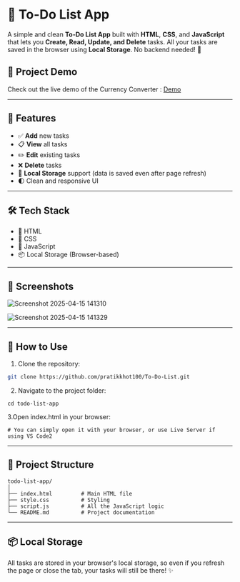 # 📝 To-Do List App

A simple and clean **To-Do List App** built with **HTML**, **CSS**, and **JavaScript** that lets you **Create, Read, Update, and Delete** tasks. All your tasks are saved in the browser using **Local Storage**. No backend needed! 💾

## 🎥 Project Demo

Check out the live demo of the Currency Converter : [Demo](https://pratikkhot-to-do-list.netlify.app/)

---

## 🚀 Features

- ✅ **Add** new tasks  
- 📋 **View** all tasks  
- ✏️ **Edit** existing tasks  
- ❌ **Delete** tasks  
- 💾 **Local Storage** support (data is saved even after page refresh)  
- 🌓 Clean and responsive UI  

---

## 🛠️ Tech Stack

- 🧱 HTML  
- 🎨 CSS  
- 🧠 JavaScript   
- 📦 Local Storage (Browser-based)  

---

## 📸 Screenshots

 ![Screenshot 2025-04-15 141310](https://github.com/user-attachments/assets/17874038-1c27-4d3e-8af0-efe1951e4539)

 ![Screenshot 2025-04-15 141329](https://github.com/user-attachments/assets/196b62f6-bf5a-4ad0-a8b1-42527783439e)

---

## 🧰 How to Use

1. Clone the repository:

```bash
git clone https://github.com/pratikkhot100/To-Do-List.git

```

2. Navigate to the project folder:
   
 ```
 cd todo-list-app
 ```

3.Open index.html in your browser:

 ```
 # You can simply open it with your browser, or use Live Server if using VS Code2
 ```

---

## 📂 Project Structure

```
todo-list-app/
│
├── index.html         # Main HTML file
├── style.css          # Styling
├── script.js          # All the JavaScript logic
└── README.md          # Project documentation
```

---

## 📦 Local Storage

All tasks are stored in your browser's local storage, so even if you refresh the page or close the tab, your tasks will still be there! ✨
